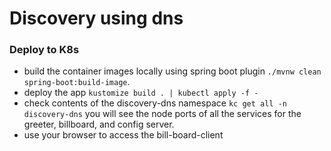# Discovery using dns

### Deploy to K8s

* build the container images locally using spring boot plugin `./mvnw clean spring-boot:build-image`.
* deploy the app `kustomize build . | kubectl apply -f -`
* check contents of the discovery-dns namespace `kc get all -n discovery-dns` you will see the node ports of all the
  services for the greeter, billboard, and config server.   
* use your browser to access the bill-board-client 